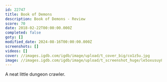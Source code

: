 ```yaml
---
id: 22747
title: Book of Demons
description: Book of Demons - Review
score: 70
date: 2018-02-22T00:00:00.000Z
completed: false
goty: []
modified_date: 2024-08-16T00:00:00.000Z
screenshots: []
videos: []
cover: //images.igdb.com/igdb/image/upload/t_cover_big/co1z5u.jpg
image: //images.igdb.com/igdb/image/upload/t_screenshot_huge/le5oxusuy87vvyjna4w4.jpg
---
```

A neat little dungeon crawler.